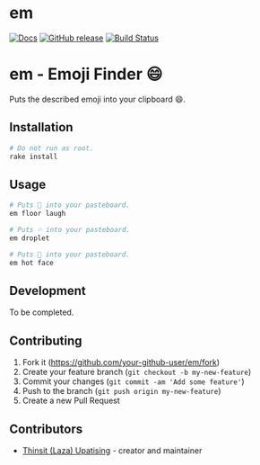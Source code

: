 # em
[![Docs](https://img.shields.io/badge/docs-available-brightgreen.svg)](https://lazau.github.io/em/)
[![GitHub release](https://img.shields.io/github/release/lazau/em.svg)](https://github.com/lazau/em/releases)
[![Build Status](https://travis-ci.org/lazau/em.svg?branch=master)](https://travis-ci.org/lazau/em)

# em - Emoji Finder 😄

Puts the described emoji into your clipboard 😄.

## Installation

```sh
# Do not run as root.
rake install
```

## Usage


```sh
# Puts 🤣 into your pasteboard.
em floor laugh

# Puts 💦 into your pasteboard.
em droplet

# Puts 🥵 into your pasteboard.
em hot face
```

## Development

To be completed.

## Contributing

1. Fork it (<https://github.com/your-github-user/em/fork>)
2. Create your feature branch (`git checkout -b my-new-feature`)
3. Commit your changes (`git commit -am 'Add some feature'`)
4. Push to the branch (`git push origin my-new-feature`)
5. Create a new Pull Request

## Contributors

- [Thinsit (Laza) Upatising](https://github.com/lazau) - creator and maintainer
